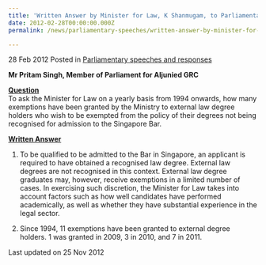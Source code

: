 ```yaml
---
title: 'Written Answer by Minister for Law, K Shanmugam, to Parliamentary Question on the number of exemptions granted to external degree holders'
date: 2012-02-28T00:00:00.000Z
permalink: /news/parliamentary-speeches/written-answer-by-minister-for-law-k-shanmugam-to-parliamentary-question-on-the-number-of/

---
```



28 Feb 2012 Posted in [Parliamentary speeches and responses](/news/parliamentary-speeches) 

**Mr Pritam Singh, Member of Parliament for Aljunied GRC**

**<u>Question</u>**  
To ask the Minister for Law on a yearly basis from 1994 onwards, how many exemptions have been granted by the Ministry to external law degree holders who wish to be exempted from the policy of their degrees not being recognised for admission to the Singapore Bar. 

**<u>Written Answer</u>**  
1. To be qualified to be admitted to the Bar in Singapore, an applicant is required to have obtained a recognised law degree. External law degrees are not recognised in this context.  External law degree graduates may, however, receive exemptions in a limited number of cases. In exercising such discretion, the Minister for Law takes into account factors such as how well candidates have performed academically, as well as whether they have substantial experience in the legal sector.

2. Since 1994, 11 exemptions have been granted to external degree holders. 1 was granted in 2009, 3 in 2010, and 7 in 2011. 


<p class="right-side-updated">Last updated on 25 Nov 2012 </p>
